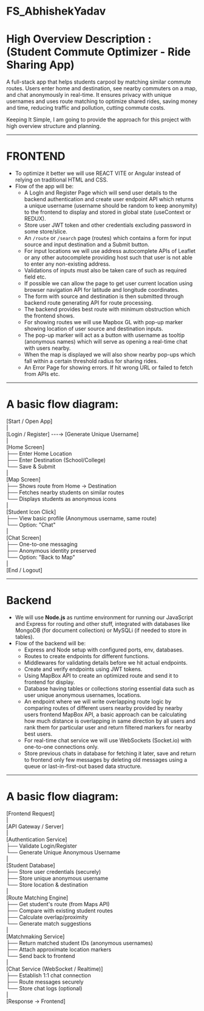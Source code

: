 # FS_AbhishekYadav

# High Overview Description : (Student Commute Optimizer - Ride Sharing App) 

A full-stack app that helps students carpool by matching similar commute routes. Users enter home and destination, see nearby commuters on a map, and chat anonymously in real-time. It ensures privacy with unique usernames and uses route matching to optimize shared rides, saving money and time, reducing traffic and pollution, cutting commute costs.

Keeping It Simple, I am going to provide the approach for this project with high overview structure and planning.

---

# FRONTEND

- To optimize it better we will use REACT VITE or Angular instead of relying on traditional HTML and CSS.  
- Flow of the app will be:  
  - A LogIn and Register Page which will send user details to the backend authentication and create user endpoint API which returns a unique username (username should be random to keep anonymity) to the frontend to display and stored in global state (useContext or REDUX).  
  - Store user JWT token and other credentials excluding password in some store/slice.  
  - An `/route` or `/search` page (routes) which contains a form for input source and input destination and a Submit button.  
  - For input locations we will use address autocomplete APIs of Leaflet or any other autocomplete providing host such that user is not able to enter any non-existing address.  
  - Validations of inputs must also be taken care of such as required field etc.  
  - If possible we can allow the page to get user current location using browser navigation API for latitude and longitude coordinates.  
  - The form with source and destination is then submitted through backend route generating API for route processing.  
  - The backend provides best route with minimum obstruction which the frontend shows.  
  - For showing routes we will use Mapbox GL with pop-up marker showing location of user source and destination inputs.  
  - The pop-up marker will act as a button with username as tooltip (anonymous names) which will serve as opening a real-time chat with users nearby.  
  - When the map is displayed we will also show nearby pop-ups which fall within a certain threshold radius for sharing rides.  
  - An Error Page for showing errors. If hit wrong URL or failed to fetch from APIs etc.  

---

# A basic flow diagram:

[Start / Open App]  
|  
[Login / Register] ---→ [Generate Unique Username]  
|  
[Home Screen]  
├── Enter Home Location  
├── Enter Destination (School/College)  
└── Save & Submit  
|  
[Map Screen]  
├── Shows route from Home → Destination  
├── Fetches nearby students on similar routes  
└── Displays students as anonymous icons  
|  
[Student Icon Click]  
├── View basic profile (Anonymous username, same route)  
└── Option: "Chat"  
|  
[Chat Screen]  
├── One-to-one messaging  
├── Anonymous identity preserved  
└── Option: "Back to Map"  
|  
[End / Logout]  

---

# Backend

- We will use **Node.js** as runtime environment for running our JavaScript and Express for routing and other stuff, integrated with databases like MongoDB (for document collection) or MySQLi (if needed to store in tables).  
- Flow of the backend will be:  
  - Express and Node setup with configured ports, env, databases.  
  - Routes to create endpoints for different functions.  
  - Middlewares for validating details before we hit actual endpoints.  
  - Create and verify endpoints using JWT tokens.  
  - Using MapBox API to create an optimized route and send it to frontend for display.  
  - Database having tables or collections storing essential data such as user unique anonymous usernames, locations.  
  - An endpoint where we will write overlapping route logic by comparing routes of different users nearby provided by nearby users frontend MapBox API, a basic approach can be calculating how much distance is overlapping in same direction by all users and rank them for particular user and return filtered markers for nearby best users.  
  - For real-time chat service we will use WebSockets (Socket.io) with one-to-one connections only.  
  - Store previous chats in database for fetching it later, save and return to frontend only few messages by deleting old messages using a queue or last-in-first-out based data structure.  

---

# A basic flow diagram:

[Frontend Request]  
|  
[API Gateway / Server]  
|  
[Authentication Service]  
├── Validate Login/Register  
└── Generate Unique Anonymous Username  
|  
[Student Database]  
├── Store user credentials (securely)  
├── Store unique anonymous username  
└── Store location & destination  
|  
[Route Matching Engine]  
├── Get student's route (from Maps API)  
├── Compare with existing student routes  
├── Calculate overlap/proximity  
└── Generate match suggestions  
|   
[Matchmaking Service]  
├── Return matched student IDs (anonymous usernames)  
├── Attach approximate location markers  
└── Send back to frontend  
|  
[Chat Service (WebSocket / Realtime)]  
├── Establish 1:1 chat connection  
├── Route messages securely  
└── Store chat logs (optional)  
|  
[Response → Frontend]  
